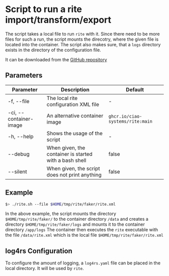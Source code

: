 # Script to run a rite import/transform/export
The script takes a local file to run `rite` with it. Since there need to be more files for such a run, the script mounts the direcotry, where the given file is located into the container.
The script also makes sure, that a `logs` directory exists in the directory of the configuration file.

It can be downloaded from the [GitHub repository](https://github.com/CIAO-systems/rite/blob/main/rite.sh)

## Parameters
| Parameter | Description | Default |
| --- | --- | --- |
| -f, --file | The local rite configuration XML file | - |
| -ci, --container-image | An alternative container image | `ghcr.io/ciao-systems/rite:main` |
| -h, --help | Shows the usage of the script | - |
| --debug | When given, the container is started with a bash shell | false |
| --silent | When given, the script does not print anything | false |

## Example
```bash
$> ./rite.sh --file $HOME/tmp/rite/faker/rite.xml
```
In the above example, the script mounts the directory `$HOME/tmp/rite/faker/` to the container directory `/data` and creates a directory `$HOME/tmp/rite/faker/logs` and mounts it to the container directory `/app/logs`
The container then executes the `rite` executable with the file `/data/rite.xml` which is the local file `$HOME/tmp/rite/faker/rite.xml`

## log4rs Configuration
To configure the amount of logging, a `log4rs.yaml` file can be placed in the local directory. It will be used by `rite`.
